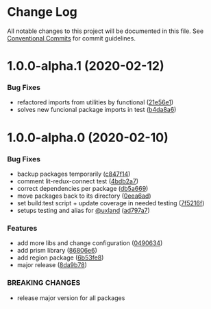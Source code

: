 # Change Log

All notable changes to this project will be documented in this file.
See [Conventional Commits](https://conventionalcommits.org) for commit guidelines.

# 1.0.0-alpha.1 (2020-02-12)


### Bug Fixes

* refactored imports from utilities by functional ([21e56e1](https://github.com/uxland/uxland/commit/21e56e1160b66ee91fcb8c5db60af6512481ad0e))
* solves new funcional package imports in test ([b4da8a6](https://github.com/uxland/uxland/commit/b4da8a6c992adbb953ce360b864c12d582a4d518))





# 1.0.0-alpha.0 (2020-02-10)


### Bug Fixes

* backup packages temporarily ([c847f14](https://github.com/uxland/uxland/commit/c847f142017fe0e82aa1878eac8f5b85f53e1a64))
* comment lit-redux-connect test ([4bdb2a7](https://github.com/uxland/uxland/commit/4bdb2a7212e8bdc7e0ccdb268fa73112f7aed963))
* correct dependencies per package ([db5a669](https://github.com/uxland/uxland/commit/db5a669f5d16a7c59afa62127339420de85d2baf))
* move packages back to its directory ([0eea6ad](https://github.com/uxland/uxland/commit/0eea6adfd92ba174c19df1314232f85aa8b58af2))
* set build:test script + update coverage in needed testing ([7f5216f](https://github.com/uxland/uxland/commit/7f5216fc89a02ac321b28beefee390ef8a920198))
* setups testing and alias for [@uxland](https://github.com/uxland) ([ad797a7](https://github.com/uxland/uxland/commit/ad797a7538352ea350c732dad118a4e0db7b9923))


### Features

* add more libs and change configuration ([0490634](https://github.com/uxland/uxland/commit/04906342ddbeebeb8c845fe89bfb4daf91ecf106))
* add prism library ([86806e6](https://github.com/uxland/uxland/commit/86806e64e5db580871883b144361b10cf5dbe0d2))
* add region package ([6b53fe8](https://github.com/uxland/uxland/commit/6b53fe8413243287dc313d3e27d0b23205730229))
* major release ([8da9b78](https://github.com/uxland/uxland/commit/8da9b78b9bbf4965feaeaa583f39e5ede9374d5a))


### BREAKING CHANGES

* release major version for all packages
